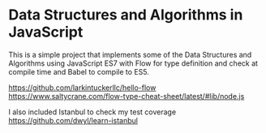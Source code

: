 # Data Structures and Algorithms in JavaScript

This is a simple project that implements some of the Data Structures and Algorithms using
JavaScript ES7 with Flow for type definition and check at compile time and Babel to compile to ES5.

https://github.com/larkintuckerllc/hello-flow
https://www.saltycrane.com/flow-type-cheat-sheet/latest/#lib/node.js

I also included Istanbul to check my test coverage
https://github.com/dwyl/learn-istanbul